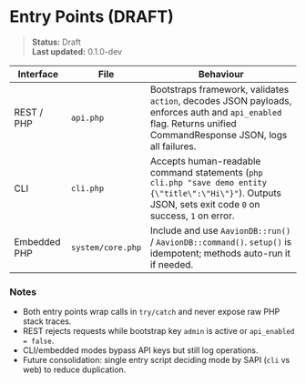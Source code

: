 # Entry Points (DRAFT)

> **Status:** Draft  
> **Last updated:** 0.1.0-dev

| Interface | File | Behaviour |
|-----------|------|-----------|
| REST / PHP | `api.php` | Bootstraps framework, validates `action`, decodes JSON payloads, enforces auth and `api_enabled` flag. Returns unified CommandResponse JSON, logs all failures. |
| CLI | `cli.php` | Accepts human-readable command statements (`php cli.php "save demo entity {\"title\":\"Hi\"}"`). Outputs JSON, sets exit code `0` on success, `1` on error. |
| Embedded PHP | `system/core.php` | Include and use `AavionDB::run()` / `AavionDB::command()`. `setup()` is idempotent; methods auto-run it if needed. |

### Notes
- Both entry points wrap calls in `try/catch` and never expose raw PHP stack traces.  
- REST rejects requests while bootstrap key `admin` is active or `api_enabled = false`.  
- CLI/embedded modes bypass API keys but still log operations.  
- Future consolidation: single entry script deciding mode by SAPI (`cli` vs web) to reduce duplication.
